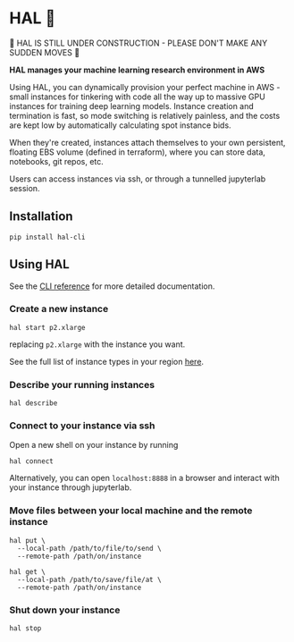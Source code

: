 # HAL 🤖

🚧 HAL IS STILL UNDER CONSTRUCTION - PLEASE DON'T MAKE ANY SUDDEN MOVES 🚧

**HAL manages your machine learning research environment in AWS**

Using HAL, you can dynamically provision your perfect machine in AWS - small instances for tinkering with code all the way up to massive GPU instances for training deep learning models. Instance creation and termination is fast, so mode switching is relatively painless, and the costs are kept low by automatically calculating spot instance bids.

When they're created, instances attach themselves to your own persistent, floating EBS volume (defined in terraform), where you can store data, notebooks, git repos, etc.

Users can access instances via ssh, or through a tunnelled jupyterlab session.

## Installation

```console
pip install hal-cli
```
## Using HAL

See the [CLI reference](/cli_reference) for more detailed documentation.

### Create a new instance

```console
hal start p2.xlarge
```

replacing `p2.xlarge` with the instance you want.

See the full list of instance types in your region [here](https://aws.amazon.com/ec2/spot/pricing/).

### Describe your running instances

```console
hal describe
```

### Connect to your instance via ssh

Open a new shell on your instance by running

```console
hal connect
```

Alternatively, you can open `localhost:8888` in a browser and interact with your instance through jupyterlab.

### Move files between your local machine and the remote instance

```console
hal put \
  --local-path /path/to/file/to/send \
  --remote-path /path/on/instance
```

```console
hal get \
  --local-path /path/to/save/file/at \
  --remote-path /path/on/instance
```

### Shut down your instance

```console
hal stop
```
